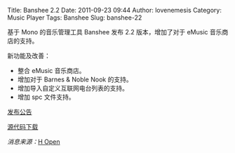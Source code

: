 Title: Banshee 2.2
Date: 2011-09-23 09:44
Author: lovenemesis
Category: Music Player
Tags: Banshee
Slug: banshee-22

基于 Mono 的音乐管理工具 Banshee 发布 2.2 版本，增加了对于 eMusic
音乐商店的支持。

新功能及改善：

-   整合 eMusic 音乐商店。
-   增加对于 Barnes & Noble Nook 的支持。
-   增加导入自定义互联网电台列表的支持。
-   增加 spc 文件支持。

[发布公告](http://banshee.fm/download/archives/2.2.0/)

[源代码下载](http://ftp.gnome.org/pub/GNOME/sources/banshee/2.2/banshee-2.2.0.tar.bz2)

*消息来源：*[H
Open](http://www.h-online.com/open/news/item/Banshee-2-2-add-support-for-eMusic-store-1348091.html)
